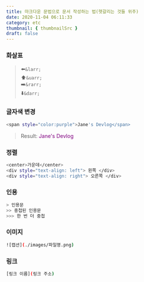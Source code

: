 ```yaml
---
title: 마크다운 문법으로 문서 작성하는 법(헷갈리는 것들 위주)
date: 2020-11-04 06:11:33
category: etc
thumbnail: { thumbnailSrc }
draft: false
---
```


### 화살표

> ⬅️`&larr;`  
⬆️`&uarr;`  
➡️`&rarr;`  
⬇️`&darr;`  

### 글자색 변경
```bash
<span style="color:purple">Jane's Devlog</span>
```
> Result: <span style="color:purple">Jane's Devlog</span>

### 정렬
```bash
<center>가운데</center>  
<div style="text-align: left"> 왼쪽 </div>
<div style="text-align: right"> 오른쪽 </div>
```

### 인용 

```bash
> 인용문 
>> 중첩된 인용문 
>>> 한 번 더 중첩
```

### 이미지
```bash
![캡션](./images/파일명.png)
```

### 링크
```bash
[링크 이름](링크 주소)
```